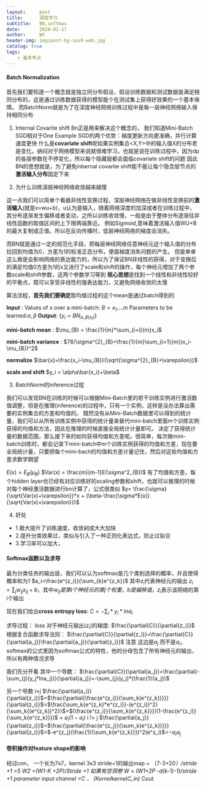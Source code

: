 ```yaml
---
layout:     post
title:      深度学习
subtitle:   BN,softmax
date:       2020-02-27
author:     WY
header-img: img/post-bg-ios9-web.jpg
catalog: true
tags:
    - 基本考点
---
```


<head>
    <script src="https://cdn.mathjax.org/mathjax/latest/MathJax.js?config=TeX-AMS-MML_HTMLorMML" type="text/javascript"></script>
    <script type="text/x-mathjax-config">
        MathJax.Hub.Config({
            tex2jax: {
            skipTags: ['script', 'noscript', 'style', 'textarea', 'pre'],
            inlineMath: [['$','$']]
            }
        });
    </script>
</head>

#### Batch Normalization 

首先我们要知道一个概念就是独立同分布假设，假设训练数据和测试数据是满足相同分布的，这是通过训练数据获得的模型能个在测试集上获得好效果的一个基本保障。
而BatchNorm就是为了在深度神经网络训练过程中是每一层神经网络输入保持相同分布

1. Internal Covarite shift
Bn正是用来解决这个概念的， 我们知道Mini-Batch SGD相对于One Example SGD的两个优势：梯度更新方向更准确，并行计算速度更快
什么是**covariate shift**呢如果实例集合<X,Y>中的输入值X的分布老是变化，纳闷对于网络模型来说就很难学习，也就是说在训练过程中，因为dp的各层参数在不停变化，所以每个隐藏层都会面临covariate shift的问题
因此BN的思想就是，为了避免inbernal covarite shift能不能让每个隐含层节点的**激活输入分布**固定下来

2. 为什么训练深层神经网络收敛越来越慢

这一点我们可以简单个看器非线性变换过程，深层神经网络在做非线性变换前的**激活输入**(就是x=wu+b)，u认为是输入，随着网络深度的加深或者在训练过程中，其分布逐渐发生偏移或者变动，之所以训练收敛慢，一般是由于整体分布逐渐往非线性函数的取值区间的上下限两端靠近。
例如Sigmoid,意味着激活输入值WU+B的最大复制或正值，所以在反向传播时，低层神经网络的梯度会消失。

而BN就是通过一定的规范化手段，把每层神经网络任意神经元这个输入值的分布拉回到均值为0，方差为1的标准正态分布，便面梯度消失问题的产生。
但是单单这么做是会影响网络的表达能力的，所以为了保证BN非线性的获得，对于变换后的满足均值0方差为1的x又进行了scale和shift的操作，每个神经元增加了两个参数scale和shift参数，这两个参数学习等到
**核心思想**是找到一个线性和非线性较好的平衡点，既可以享受非线性的强表达能力，又避免网络收敛的太慢

算法流程，**首先我们要确定**取均值过程的这个mean是通过batch得到的

**Input** : Values of x over a mini-batch: $B={x_1....m}$
            Parameters to be learned:$\alpha,\beta$
**Output**: {$y_i=BN_{\alpha,\beta(x_i)}$}

**mini-batch mean** : $\mu_{B} = \frac{1}{m}*\sum_{i=i}{m}x_i$

**mini-batch variance** : $78/\sigma^{2}_{B}=\frac{1}{m}\sum_{i=1}{m}(x_i-\mu_{B})^2$

**normalize** $\bar{x}=\frac{x_i-\mu_{B}}{\sqrt{\sigma^{2}_{B}+\varepsilon}}$

**scale and shift** $y_i = \alpha\bar{x_i}+\beta$

3. BatchNorm的inference过程

我们可以发现BN在训练的时候可以根据Mini-Batch里的若干训练实例进行激活数值调整，但是在推理(inference)的过程中，只有一个实例，这样是没办法算出需要的实例集合的方差和均值的。
既然没有从Mini-Batch数据里可以得到的统计量，我们可以从所有训练实例中获得的统计量来替代mini-batch里面m个训练实例获得的均值和方法，因此在推理的时候直接全局统计计量即可。
决定了获得统计量的数据范围，那么接下来的如何获得均值和方差呢。很简单，每次做mini-batch训练时，都会记录下mini-batch中m个训练实例获得的均值和方差，现在要全局统计量，只要把每个mini-bach的均值和方差计量记住，然后对这些均值和方差求数学期望

$E(x) = E_B(\mu_{B})$
$Var(x) = \frac{m}{m-1}E(\sigma^2_{B})$
有了均值和方差，每个hidden layer也已经有对应训练好的scaling参数和shift，也就可以推理的时候对每个神经激活数据进行bn计算了，公式很类似
$y= \frac{\sigma}{\sqrt{Var(x)+\varepsilon}}*x + (\beta-\frac{\sigma*E(x)}{\sqrt{Var(x)+\varepsilon}})$

4. 好处
- 1.极大提升了训练速度，收敛剁成大大加快
- 2.提升分类效果过，类似与引入了一种正则化表达式，防止过拟合
- 3.学习率可以加大，


#### Softmax函数以及求导

最为分类任务的输出层，我们可以认为softmax是几个类别选择的概率，并且使得概率和为1
$a_i=\frac{e^{z_i}}{\sum_{k}e^{z_k}}$
其中$z_i$代表神经元的输出
$z_i =\sum_{j}w_{ij}x_{ij}+b$，其中$w_{ij}是第i个神经元的第j个权重，b是偏移值$，$z_i$表示该网络的第i个输出

现在我们给出**cross entropy loss**: $C=-\sum_i*y_i*lna_i$

求导过程：
loss 对于神经元输出($z_i$)的梯度: $\frac{\partial{C}}{\partial{z_i}}$
根据复合函数求导法则：
$\frac{\partial{C}}{\partial{z_i}}=\frac{\partial{C}}{\partial{a_j}}\frac{\partial{a_j}}{\partial{z_i}}$
注意 这边是$a_j$ 而不是$a_i$，softmax的公式里因为softmax公式的特性，他的分母包含了所有神经元的输出，所以有两种情况求导

我们先分开看
其中一个导数：
$\frac{\partial{C}}{\partial{a_j}}=\frac{\partial(-\sum_{j}(y_j*lna_j))}{\partial{a_j}}=-\sum_{j}(y_j)*(\frac{1}{a_j})$

另一个导数
i=j
$\frac{\partial{a_i}}{\partial{z_i}}$=$\frac{\partial{\frac{e^{z_i}}{\sum_k(e^{z_k})}}}{\partial{z_i}}$=$\frac{\sum_k{e^{z_k}*e^{z_i}}-(e^{z_i})^2}{\sum_k{(e^{z_k})^2}}$=$(\frac{e^{z_i}}{\sum_k{e^{z_k}}})(1-\frac{e^{z_i}}{\sum_k{e^{z_k}}})$ = $a_i(1-a_i)$
i != j
$\frac{\partial{a_j}}{\partial{z_i}}$=$\frac{\partial{\frac{e^{z_j}}{\sum_k(e^{z_k})}}}{\partial{z_i}}$=$-e^{z_j}(\frac{1}{\sum_k{e^{z_k}}})^2(e^z_i)$=$-a_{i}a_j$

#### 卷积操作对feature shape的影响
经过cnn， 一个长为7x7，kernel 3x3 stride=1的输出map = （7-3+2*0）/stride +1 =5
W2 =(W1-K +2P)/Stride +1
如果有空洞卷 W = (W1+2P -d(k-1)-1)/stride +1
parameter  input channel =C   ， (Kernel*kernel*C_in)* Cout